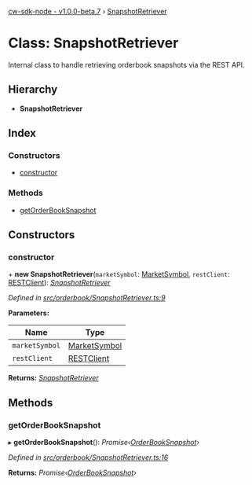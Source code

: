 [cw-sdk-node - v1.0.0-beta.7](../README.md) › [SnapshotRetriever](snapshotretriever.md)

# Class: SnapshotRetriever

Internal class to handle retrieving orderbook snapshots via the REST API.

## Hierarchy

* **SnapshotRetriever**

## Index

### Constructors

* [constructor](snapshotretriever.md#constructor)

### Methods

* [getOrderBookSnapshot](snapshotretriever.md#getorderbooksnapshot)

## Constructors

###  constructor

\+ **new SnapshotRetriever**(`marketSymbol`: [MarketSymbol](../README.md#marketsymbol), `restClient`: [RESTClient](restclient.md)): *[SnapshotRetriever](snapshotretriever.md)*

*Defined in [src/orderbook/SnapshotRetriever.ts:9](https://github.com/cryptowatch/cw-sdk-node/blob/master/src/orderbook/SnapshotRetriever.ts#L9)*

**Parameters:**

Name | Type |
------ | ------ |
`marketSymbol` | [MarketSymbol](../README.md#marketsymbol) |
`restClient` | [RESTClient](restclient.md) |

**Returns:** *[SnapshotRetriever](snapshotretriever.md)*

## Methods

###  getOrderBookSnapshot

▸ **getOrderBookSnapshot**(): *Promise‹[OrderBookSnapshot](../interfaces/orderbooksnapshot.md)›*

*Defined in [src/orderbook/SnapshotRetriever.ts:16](https://github.com/cryptowatch/cw-sdk-node/blob/master/src/orderbook/SnapshotRetriever.ts#L16)*

**Returns:** *Promise‹[OrderBookSnapshot](../interfaces/orderbooksnapshot.md)›*
